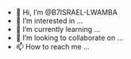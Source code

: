 - 👋 Hi, I’m @B7ISRAEL-LWAMBA
- 👀 I’m interested in ...
- 🌱 I’m currently learning ...
- 💞️ I’m looking to collaborate on ...
- 📫 How to reach me ...

<!---
B7ISRAEL-LWAMBA/B7ISRAEL-LWAMBA is a ✨ special ✨ repository because its `README.md` (this file) appears on your GitHub profile.
You can click the Preview link to take a look at your changes.
--->
